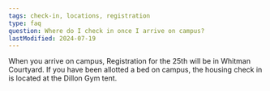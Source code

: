 ```yaml
---
tags: check-in, locations, registration
type: faq
question: Where do I check in once I arrive on campus?
lastModified: 2024-07-19
---
```

When you arrive on campus, Registration for the 25th will be in Whitman Courtyard. If you have been allotted a bed on campus, the housing check in is located at the Dillon Gym tent.
